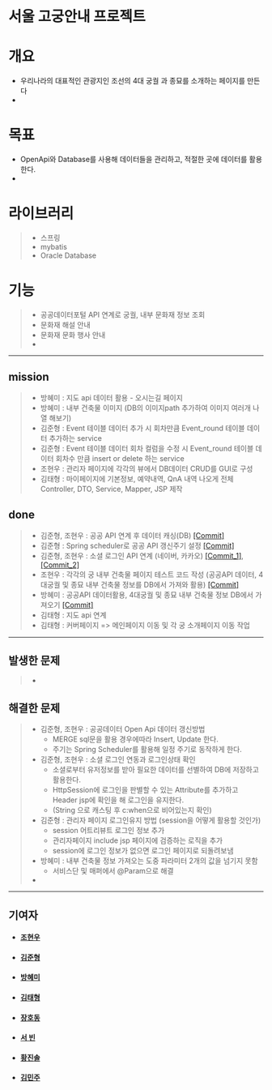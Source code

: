 서울 고궁안내 프로젝트
=================

# 개요
* 우리나라의 대표적인 관광지인 조선의 4대 궁궐 과 종묘를 소개하는 페이지를 만든다
* 

# 목표
* OpenApi와 Database를 사용해 데이터들을 관리하고, 적절한 곳에 데이터를 활용한다.
* 

# 라이브러리
> * 스프링
> * mybatis
> * Oracle Database

# 기능
> * 공공데이터포털 API 연계로 궁궐, 내부 문화재 정보 조회
> * 문화재 해설 안내
> * 문화재 문화 행사 안내
> * 

***

## mission
> * 방혜미 : 지도 api 데이터 활용 - 오시는길 페이지 
> * 방혜미 : 내부 건축물 이미지 (DB의 이미지path 추가하여 이미지 여러개 나열 해보기)
> * 김준형 : Event 테이블 데이터 추가 시 회차만큼 Event_round 테이블 데이터 추가하는 service
> * 김준형 : Event 테이블 데이터 회차 컬럼을 수정 시 Event_round 테이블 데이터 회차수 만큼 insert or delete 하는 service
> * 조현우 : 관리자 페이지에 각각의 뷰에서 DB데이터 CRUD를 GUI로 구성
> * 김태형 : 마이페이지에 기본정보, 예약내역, QnA 내역 나오게 전체 Controller, DTO, Service, Mapper, JSP 제작

## done
> * 김준형, 조현우 : 공공 API 연계 후 데이터 캐싱(DB) [[Commit]](https://github.com/kimj0131/royal_project/commit/b2bce768f3d814af2542e768a4397b3d1be525f8)
> * 김준형 : Spring scheduler로 공공 API 갱신주기 설정 [[Commit]](https://github.com/kimj0131/royal_project/commit/33482572463fdb34d4146daf1298d9ea5e3bc5da)
> * 김준형, 조현우 : 소셜 로그인 API 연계 (네이버, 카카오) [[Commit_1]](https://github.com/kimj0131/royal_project/commit/4e2913ff5720284ab7ea7f97da3b6c5f3dd4e66b), [[Commit_2]](https://github.com/kimj0131/royal_project/commit/7eb75f11a4e2cc01dd2f1e1aef8b4cf4b995b200)
> * 조현우 :  각각의 궁 내부 건축물 페이지 테스트 코드 작성 (공공API 데이터, 4대궁궐 및 종묘 내부 건축물 정보를 DB에서 가져와 활용) [[Commit]](https://github.com/kimj0131/royal_project/commit/1ca63792ed713a0112a4760b8fe12210915a52e3)
> * 방혜미 :  공공API 데이터활용, 4대궁궐 및 종묘 내부 건축물 정보 DB에서 가져오기 [[Commit]](https://github.com/kimj0131/royal_project/commit/4d064e4af6bbd1177c85bf19ec7aa69d7ccdcd76)
> * 김태형 : 지도 api 연계
> * 김태형 : 커버페이지 => 메인페이지 이동 및 각 궁 소개페이지 이동 작업
***
## 발생한 문제
> * 

## 해결한 문제
> * 김준형, 조현우 : 공공데이터 Open Api 데이터 갱신방법
>   + MERGE sql문을 활용 경우에따라 Insert, Update 한다.
>   + 주기는 Spring Scheduler를 활용해 일정 주기로 동작하게 한다.
> * 김준형, 조현우 : 소셜 로그인 연동과 로그인상태 확인
>   + 소셜로부터 유저정보를 받아 필요한 데이터를 선별하여 DB에 저장하고 활용한다.
>   + HttpSession에 로그인을 판별할 수 있는 Attribute를 추가하고 Header jsp에 확인을 해 로그인을 유지한다.
>   + (String 으로 캐스팅 후 c:when으로 비어있는지 확인)
> * 김준형 : 관리자 페이지 로그인유지 방법 (session을 어떻게 활용할 것인가)
>   + session 어트리뷰트 로그인 정보 추가
>   + 관리자페이지 include jsp 페이지에 검증하는 로직을 추가
>   + session에 로그인 정보가 없으면 로그인 페이지로 되돌려보냄
> * 방혜미 : 내부 건축물 정보 가져오는 도중 파라미터 2개의 값을 넘기지 못함
>   + 서비스단 및 매퍼에서 @Param으로 해결
> * 


***
## 기여자
* #### [조현우](https://github.com/joehyunwoo)
* #### [김준형](https://github.com/kimj0131)
* #### [방혜미](https://github.com/hyemi-bang)
* #### [김태형](https://github.com/haru4637)
* #### [장호동](https://github.com/Hodongjjang)
* #### [서  빈](https://github.com/binibin99)
* #### [황진솔](https://github.com/ghkdwlsthf0112)
* #### [김민주](https://github.com/2LeimanS2)
